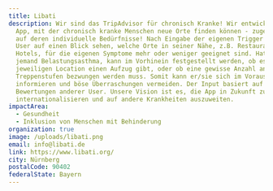 ```yaml
---
title: Libati
description: Wir sind das TripAdvisor für chronisch Kranke! Wir entwickeln eine
  App, mit der chronisch kranke Menschen neue Orte finden können - zugeschnitten
  auf deren individuelle Bedürfnisse! Nach Eingabe der eigenen Trigger kann der
  User auf einen Blick sehen, welche Orte in seiner Nähe, z.B. Restaurants oder
  Hotels, für die eigenen Symptome mehr oder weniger geeignet sind. Hat z.B.
  jemand Belastungsasthma, kann im Vorhinein festgestellt werden, ob es in der
  jeweiligen Location einen Aufzug gibt, oder ob eine gewisse Anzahl an
  Treppenstufen bezwungen werden muss. Somit kann er/sie sich im Voraus
  informieren und böse Überraschungen vermeiden. Der Input basiert auf den
  Bewertungen anderer User. Unsere Vision ist es, die App in Zukunft zu
  internationalisieren und auf andere Krankheiten auszuweiten.
impactArea:
  - Gesundheit
  - Inklusion von Menschen mit Behinderung
organization: true
image: /uploads/libati.png
email: info@libati.de
link: https://www.libati.org/
city: Nürnberg
postalCode: 90402
federalState: Bayern
---
```


